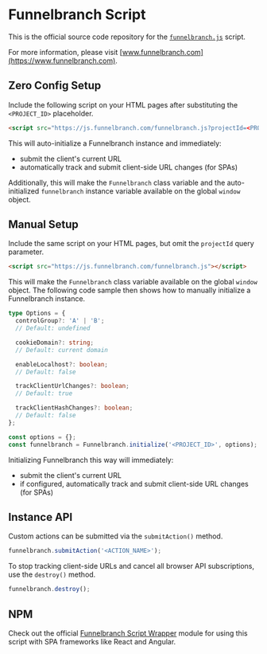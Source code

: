 # Funnelbranch Script

This is the official source code repository for the [`funnelbranch.js`](https://js.funnelbranch.com/funnelbranch.js) script.

For more information, please visit [www.funnelbranch.com](https://www.funnelbranch.com).

## Zero Config Setup

Include the following script on your HTML pages after substituting the `<PROJECT_ID>` placeholder.

```html
<script src="https://js.funnelbranch.com/funnelbranch.js?projectId=<PROJECT_ID>"></script>
```

This will auto-initialize a Funnelbranch instance and immediately:

- submit the client's current URL
- automatically track and submit client-side URL changes (for SPAs)

Additionally, this will make the `Funnelbranch` class variable and the auto-initialized `funnelbranch` instance variable available on the global `window` object.

## Manual Setup

Include the same script on your HTML pages, but omit the `projectId` query parameter.

```html
<script src="https://js.funnelbranch.com/funnelbranch.js"></script>
```

This will make the `Funnelbranch` class variable available on the global `window` object.
The following code sample then shows how to manually initialize a Funnelbranch instance.

```ts
type Options = {
  controlGroup?: 'A' | 'B';
  // Default: undefined

  cookieDomain?: string;
  // Default: current domain

  enableLocalhost?: boolean;
  // Default: false

  trackClientUrlChanges?: boolean;
  // Default: true

  trackClientHashChanges?: boolean;
  // Default: false
};

const options = {};
const funnelbranch = Funnelbranch.initialize('<PROJECT_ID>', options);
```

Initializing Funnelbranch this way will immediately:

- submit the client's current URL
- if configured, automatically track and submit client-side URL changes (for SPAs)

## Instance API

Custom actions can be submitted via the `submitAction()` method.

```ts
funnelbranch.submitAction('<ACTION_NAME>');
```

To stop tracking client-side URLs and cancel all browser API subscriptions, use the `destroy()` method.

```ts
funnelbranch.destroy();
```

## NPM

Check out the official [Funnelbranch Script Wrapper](https://github.com/funnelbranch/funnelbranch-script-npm) module for using this script with SPA frameworks like React and Angular.
